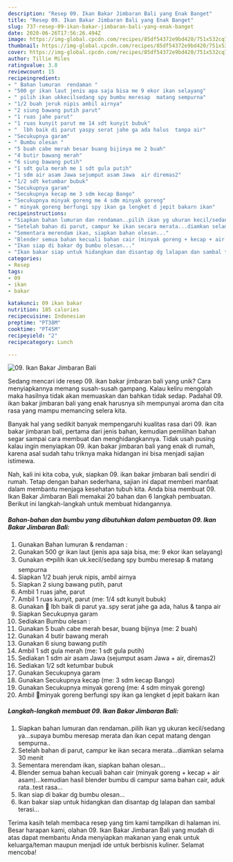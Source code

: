 ```yaml
---
description: "Resep 09. Ikan Bakar Jimbaran Bali yang Enak Banget"
title: "Resep 09. Ikan Bakar Jimbaran Bali yang Enak Banget"
slug: 737-resep-09-ikan-bakar-jimbaran-bali-yang-enak-banget
date: 2020-06-26T17:56:26.494Z
image: https://img-global.cpcdn.com/recipes/85df54372e9bd420/751x532cq70/09-ikan-bakar-jimbaran-bali-foto-resep-utama.jpg
thumbnail: https://img-global.cpcdn.com/recipes/85df54372e9bd420/751x532cq70/09-ikan-bakar-jimbaran-bali-foto-resep-utama.jpg
cover: https://img-global.cpcdn.com/recipes/85df54372e9bd420/751x532cq70/09-ikan-bakar-jimbaran-bali-foto-resep-utama.jpg
author: Tillie Miles
ratingvalue: 3.8
reviewcount: 15
recipeingredient:
- " Bahan lumuran  rendaman "
- "500 gr ikan laut jenis apa saja bisa me 9 ekor ikan selayang"
- " pilih ikan ukkecilsedang spy bumbu meresap  matang sempurna"
- "1/2 buah jeruk nipis ambil airnya"
- "2 siung bawang putih parut"
- "1 ruas jahe parut"
- "1 ruas kunyit parut me 14 sdt kunyit bubuk"
- "  lbh baik di parut yaspy serat jahe ga ada halus  tanpa air"
- "Secukupnya garam"
- " Bumbu olesan "
- "5 buah cabe merah besar buang bijinya me 2 buah"
- "4 butir bawang merah"
- "6 siung bawang putih"
- "1 sdt gula merah me 1 sdt gula putih"
- "1 sdm air asam Jawa sejumput asam Jawa  air diremas2"
- "1/2 sdt ketumbar bubuk"
- "Secukupnya garam"
- "Secukupnya kecap me 3 sdm kecap Bango"
- "Secukupnya minyak goreng me 4 sdm minyak goreng"
- " minyak goreng berfungi spy ikan ga lengket d jepit bakarn ikan"
recipeinstructions:
- "Siapkan bahan lumuran dan rendaman..pilih ikan yg ukuran kecil/sedang ya...supaya bumbu meresap merata dan ikan cepat matang dengan sempurna.."
- "Setelah bahan di parut, campur ke ikan secara merata...diamkan selama 30 menit"
- "Sementara merendam ikan, siapkan bahan olesan..."
- "Blender semua bahan kecuali bahan cair (minyak goreng + kecap + air asam)...kemudian hasil blender bumbu di campur sama bahan cair, aduk rata..test rasa..."
- "Ikan siap di bakar dg bumbu olesan..."
- "Ikan bakar siap untuk hidangkan dan disantap dg lalapan dan sambal terasi..."
categories:
- Resep
tags:
- 09
- ikan
- bakar

katakunci: 09 ikan bakar 
nutrition: 185 calories
recipecuisine: Indonesian
preptime: "PT38M"
cooktime: "PT45M"
recipeyield: "2"
recipecategory: Lunch

---
```



![09. Ikan Bakar Jimbaran Bali](https://img-global.cpcdn.com/recipes/85df54372e9bd420/751x532cq70/09-ikan-bakar-jimbaran-bali-foto-resep-utama.jpg)

Sedang mencari ide resep 09. ikan bakar jimbaran bali yang unik? Cara menyiapkannya memang susah-susah gampang. Kalau keliru mengolah maka hasilnya tidak akan memuaskan dan bahkan tidak sedap. Padahal 09. ikan bakar jimbaran bali yang enak harusnya sih mempunyai aroma dan cita rasa yang mampu memancing selera kita.



Banyak hal yang sedikit banyak mempengaruhi kualitas rasa dari 09. ikan bakar jimbaran bali, pertama dari jenis bahan, kemudian pemilihan bahan segar sampai cara membuat dan menghidangkannya. Tidak usah pusing kalau ingin menyiapkan 09. ikan bakar jimbaran bali yang enak di rumah, karena asal sudah tahu triknya maka hidangan ini bisa menjadi sajian istimewa.


Nah, kali ini kita coba, yuk, siapkan 09. ikan bakar jimbaran bali sendiri di rumah. Tetap dengan bahan sederhana, sajian ini dapat memberi manfaat dalam membantu menjaga kesehatan tubuh kita. Anda bisa membuat 09. Ikan Bakar Jimbaran Bali memakai 20 bahan dan 6 langkah pembuatan. Berikut ini langkah-langkah untuk membuat hidangannya.

<!--inarticleads1-->

##### Bahan-bahan dan bumbu yang dibutuhkan dalam pembuatan 09. Ikan Bakar Jimbaran Bali:

1. Gunakan  Bahan lumuran &amp; rendaman :
1. Gunakan 500 gr ikan laut (jenis apa saja bisa, me: 9 ekor ikan selayang)
1. Gunakan  🐟pilih ikan uk.kecil/sedang spy bumbu meresap &amp; matang sempurna
1. Siapkan 1/2 buah jeruk nipis, ambil airnya
1. Siapkan 2 siung bawang putih, parut
1. Ambil 1 ruas jahe, parut
1. Ambil 1 ruas kunyit, parut (me: 1/4 sdt kunyit bubuk)
1. Gunakan  📝 lbh baik di parut ya..spy serat jahe ga ada, halus &amp; tanpa air
1. Siapkan Secukupnya garam
1. Sediakan  Bumbu olesan :
1. Gunakan 5 buah cabe merah besar, buang bijinya (me: 2 buah)
1. Gunakan 4 butir bawang merah
1. Gunakan 6 siung bawang putih
1. Ambil 1 sdt gula merah (me: 1 sdt gula putih)
1. Sediakan 1 sdm air asam Jawa (sejumput asam Jawa + air, diremas2)
1. Sediakan 1/2 sdt ketumbar bubuk
1. Gunakan Secukupnya garam
1. Gunakan Secukupnya kecap (me: 3 sdm kecap Bango)
1. Gunakan Secukupnya minyak goreng (me: 4 sdm minyak goreng)
1. Ambil  📝minyak goreng berfungi spy ikan ga lengket d jepit bakarn ikan




<!--inarticleads2-->

##### Langkah-langkah membuat 09. Ikan Bakar Jimbaran Bali:

1. Siapkan bahan lumuran dan rendaman..pilih ikan yg ukuran kecil/sedang ya...supaya bumbu meresap merata dan ikan cepat matang dengan sempurna..
1. Setelah bahan di parut, campur ke ikan secara merata...diamkan selama 30 menit
1. Sementara merendam ikan, siapkan bahan olesan...
1. Blender semua bahan kecuali bahan cair (minyak goreng + kecap + air asam)...kemudian hasil blender bumbu di campur sama bahan cair, aduk rata..test rasa...
1. Ikan siap di bakar dg bumbu olesan...
1. Ikan bakar siap untuk hidangkan dan disantap dg lalapan dan sambal terasi...




Terima kasih telah membaca resep yang tim kami tampilkan di halaman ini. Besar harapan kami, olahan 09. Ikan Bakar Jimbaran Bali yang mudah di atas dapat membantu Anda menyiapkan makanan yang enak untuk keluarga/teman maupun menjadi ide untuk berbisnis kuliner. Selamat mencoba!

